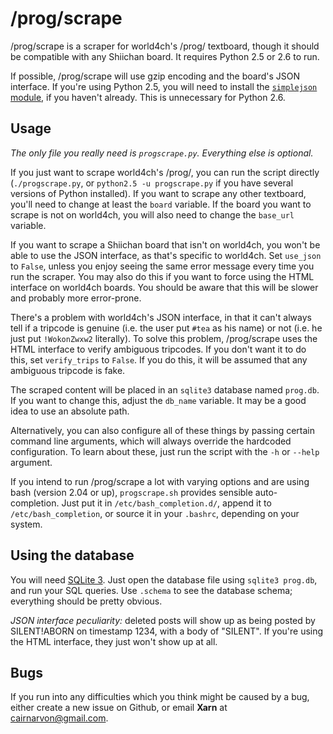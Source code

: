 # /prog/scrape

/prog/scrape is a scraper for world4ch's /prog/ textboard, though it should be compatible with any Shiichan board. It requires Python 2.5 or 2.6 to run.

If possible, /prog/scrape will use gzip encoding and the board's JSON interface. If you're using Python 2.5, you will need to install the [`simplejson` module](http://pypi.python.org/pypi/simplejson/), if you haven't already. This is unnecessary for Python 2.6.

## Usage

*The only file you really need is `progscrape.py`. Everything else is optional.*

If you just want to scrape world4ch's /prog/, you can run the script directly (`./progscrape.py`, or `python2.5 -u progscrape.py` if you have several versions of Python installed). If you want to scrape any other textboard, you'll need to change at least the `board` variable. If the board you want to scrape is not on world4ch, you will also need to change the `base_url` variable.

If you want to scrape a Shiichan board that isn't on world4ch, you won't be able to use the JSON interface, as that's specific to world4ch. Set `use_json` to `False`, unless you enjoy seeing the same error message every time you run the scraper. You may also do this if you want to force using the HTML interface on world4ch boards. You should be aware that this will be slower and probably more error-prone.

There's a problem with world4ch's JSON interface, in that it can't always tell if a tripcode is genuine (i.e. the user put `#tea` as his name) or not (i.e. he just put `!WokonZwxw2` literally). To solve this problem, /prog/scrape uses the HTML interface to verify ambiguous tripcodes. If you don't want it to do this, set `verify_trips` to `False`. If you do this, it will be assumed that any ambiguous tripcode is fake.

The scraped content will be placed in an `sqlite3` database named `prog.db`. If you want to change this, adjust the `db_name` variable. It may be a good idea to use an absolute path.

Alternatively, you can also configure all of these things by passing certain command line arguments, which will always override the hardcoded configuration. To learn about these, just run the script with the `-h` or `--help` argument.

If you intend to run /prog/scrape a lot with varying options and are using bash (version 2.04 or up), `progscrape.sh` provides sensible auto-completion. Just put it in `/etc/bash_completion.d/`, append it to `/etc/bash_completion`, or source it in your `.bashrc`, depending on your system.

## Using the database

You will need [SQLite 3](http://sqlite.org/). Just open the database file using `sqlite3 prog.db`, and run your SQL queries. Use `.schema` to see the database schema; everything should be pretty obvious.

*JSON interface peculiarity:* deleted posts will show up as being posted by SILENT!ABORN on timestamp 1234, with a body of "SILENT". If you're using the HTML interface, they just won't show up at all.

## Bugs

If you run into any difficulties which you think might be caused by a bug, either create a new issue on Github, or email **Xarn** at <cairnarvon@gmail.com>.
